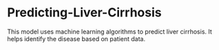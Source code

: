 # Predicting-Liver-Cirrhosis
This model uses machine learning algorithms to predict liver cirrhosis. It helps identify the disease based on patient data.
